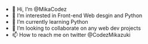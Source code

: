 - 👋 Hi, I’m @MikaCodez
- 👀 I’m interested in Front-end Web desgin and Python
- 🌱 I’m currently learning Python
- 💞️ I’m looking to collaborate on any web dev projects
- 📫 How to reach me on twitter @CodezMikazuki

<!---
MikaCodez/MikaCodez is a ✨ special ✨ repository because its `README.md` (this file) appears on your GitHub profile.
You can click the Preview link to take a look at your changes.
--->

